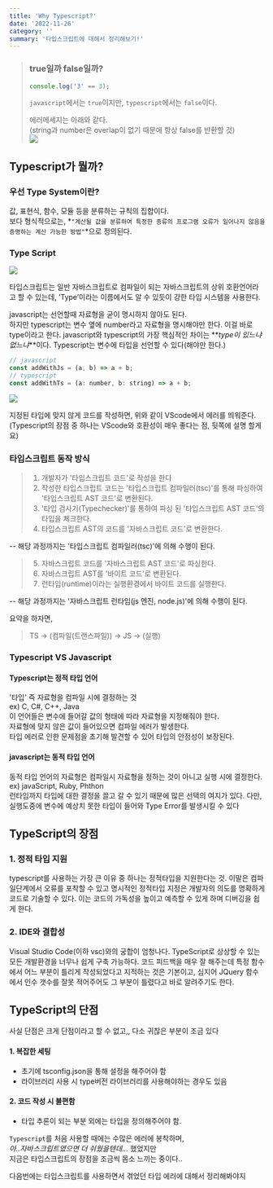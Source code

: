 ```yaml
---
title: 'Why Typescript?'
date: '2022-11-26'
category: ''
summary: '타입스크립트에 대해서 정리해보기!'
---
```


> ### true일까 false일까?
>
> ```js
> console.log('3' == 3);
> ```
>
> `javascript`에서는 `true`이지만, `typescript`에서는 `false`이다.
>
> 에러메세지는 아래와 같다.  
> (string과 number은 overlap이 없기 때문에 항상 false를 반환할 것)  
> ![](https://velog.velcdn.com/images/jiwonyyy/post/0b242506-4dd4-4f60-baff-30d65a3e923a/image.png)

## Typescript가 뭘까?

### 우선 Type System이란?

값, 표현식, 함수, 모듈 등을 분류하는 규칙의 집합이다.  
보다 형식적으로는, *`"계산될 값을 분류하여 특정한 종류의 프로그램 오류가 일어나지 않음을 증명하는 계산 가능한 방법"`*으로 정의된다.

### Type Script

![](https://velog.velcdn.com/images/jiwonyyy/post/8338228b-4038-4ece-99c1-088dce780be5/image.png)

타입스크립트는 일반 자바스크립트로 컴파일이 되는 자바스크립트의 상위 호환언어라고 할 수 있는데, ‘Type’이라는 이름에서도 알 수 있듯이 강한 타입 시스템을 사용한다.

javascript는 선언할때 자료형을 굳이 명시하지 않아도 된다.  
하지만 typescript는 변수 옆에 number라고 자료형을 명시해야만 한다. 이걸 바로 type이라고 한다. javascript와 typescript의 가장 핵심적인 차이는 **_type이 있느냐 없느냐_**이다. Typescript는 변수에 타입을 선언할 수 있다(해야만 한다.)

```js
// javascript
const addWithJs = (a, b) => a + b;
// typescript
const addWithTs = (a: number, b: string) => a + b;
```

![](https://velog.velcdn.com/images/jiwonyyy/post/fb0046d8-4e3a-456f-b52f-751457c0b22d/image.png)

지정된 타입에 맞지 않게 코드를 작성하면, 위와 같이 VScode에서 에러를 띄워준다. (Typescript의 장점 중 하나는 VScode와 호환성이 매우 좋다는 점, 뒷쪽에 설명 할게요)

### 타입스크립트 동작 방식

> 1.  개발자가 '타입스크립트 코드'로 작성을 한다
> 2.  작성한 타입스크립트 코드는 '타입스크립트 컴파일러(tsc)'를 통해 파싱하여 '타입스크립트 AST 코드'로 변환된다.
> 3.  '타입 검사기(Typechecker)'를 통하여 파싱 된 '타입스크립트 AST 코드'의 타입을 체크한다.
> 4.  타입스크립트 AST의 코드를 '자바스크립트 코드'로 변환한다.

\-- 해당 과정까지는 '타입스크립트 컴파일러(tsc)'에 의해 수행이 된다.

> 5.  자바스크립트 코드를 '자바스크립트 AST 코드'로 파싱한다.
> 6.  자바스크립트 AST를 '바이트 코드'로 변환된다.
> 7.  런타임(runtime)이라는 실행환경에서 바이트 코드를 실행한다.

\-- 해당 과정까지는 '자바스크립트 런타임(js 엔진, node.js)'에 의해 수행이 된다.

요약을 하자면,

> TS → (컴파일(트랜스파일)) → JS → (실행)

### Typescript VS Javascript

#### Typescript는 정적 타입 언어

'타입' 즉 자료형을 컴파일 시에 결정하는 것  
ex) C, C#, C++, Java  
이 언어들은 변수에 들어갈 값의 형태에 따라 자료형을 지정해줘야 한다.  
자료형에 맞지 않은 값이 들어있으면 컴파일 에러가 발생한다.  
타입 에러로 인한 문제점을 초기해 발견할 수 있어 타입의 안정성이 보장된다.

#### javascript는 동적 타입 언어

동적 타입 언어의 자료형은 컴파일시 자료형을 정하는 것이 아니고 실행 시에 결정한다.  
ex) javaScript, Ruby, Phthon  
런타임까지 타입에 대한 결정을 끌고 갈 수 있기 때문에 많은 선택의 여지가 있다. 다만, 실행도중에 변수에 예상치 못한 타입이 들어와 Type Error를 발생시킬 수 있다

## TypeScript의 장점

### 1\. 정적 타입 지원

typescript를 사용하는 가장 큰 이유 중 하나는 정적타입을 지원한다는 것. 이말은 컴파일단계에서 오류를 포착할 수 있고 명시적인 정적타입 지정은 개발자의 의도를 명확하게 코드로 기술할 수 있다. 이는 코드의 가독성을 높이고 예측할 수 있게 하며 디버깅을 쉽게 한다.

### 2\. IDE와 결합성

Visual Studio Code(이하 vsc)와의 궁합이 엄청나다. TypeScript로 상상할 수 있는 모든 개발환경을 너무나 쉽게 구축 가능하다. 코드 피드백을 매우 잘 해주는데 특정 함수에서 어느 부분이 틀리게 작성되었다고 지적하는 것은 기본이고, 심지어 JQuery 함수에서 인수 갯수를 잘못 적어주어도 그 부분이 틀렸다고 바로 알려주기도 한다.

## TypeScript의 단점

사실 단점은 크게 단점이라고 할 수 없고,, 다소 귀찮은 부분이 조금 있다

#### 1\. 복잡한 세팅

- 초기에 tsconfig.json을 통해 설정을 해주어야 함
- 라이브러리 사용 시 type버전 라이브러리를 사용해야하는 경우도 있음

#### 2\. 코드 작성 시 불편함

- 타입 추론이 되는 부분 외에는 타입을 정의해주어야 함.

`Typescript`를 처음 사용할 때에는 수많은 에러에 봉착하며,  
_아..자바스크립트였으면 더 쉬웠을텐데..._ 했었지만  
지금은 타입스크립트의 장점을 조금씩 몸소 느끼는 중이다..

다음번에는 타입스크립트를 사용하면서 겪었던 타입 에러에 대해서 정리해봐야지
